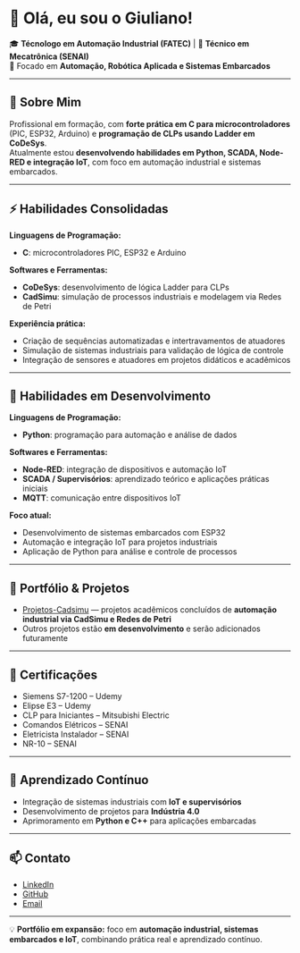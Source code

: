# 👋 Olá, eu sou o Giuliano!

🎓 **Técnologo em Automação Industrial (FATEC)** | 🔧 **Técnico em Mecatrônica (SENAI)**  
🚀 Focado em **Automação, Robótica Aplicada e Sistemas Embarcados**

---

## 🧠 Sobre Mim

Profissional em formação, com **forte prática em C para microcontroladores** (PIC, ESP32, Arduino) e **programação de CLPs usando Ladder em CoDeSys**.  
Atualmente estou **desenvolvendo habilidades em Python, SCADA, Node-RED e integração IoT**, com foco em automação industrial e sistemas embarcados.

---

## ⚡ Habilidades Consolidadas

**Linguagens de Programação:**  
- **C**: microcontroladores PIC, ESP32 e Arduino  

**Softwares e Ferramentas:**  
- **CoDeSys**: desenvolvimento de lógica Ladder para CLPs  
- **CadSimu**: simulação de processos industriais e modelagem via Redes de Petri  

**Experiência prática:**  
- Criação de sequências automatizadas e intertravamentos de atuadores  
- Simulação de sistemas industriais para validação de lógica de controle  
- Integração de sensores e atuadores em projetos didáticos e acadêmicos  

---

## 🧩 Habilidades em Desenvolvimento

**Linguagens de Programação:**  
- **Python**: programação para automação e análise de dados  

**Softwares e Ferramentas:**  
- **Node-RED**: integração de dispositivos e automação IoT  
- **SCADA / Supervisórios**: aprendizado teórico e aplicações práticas iniciais  
- **MQTT**: comunicação entre dispositivos IoT  

**Foco atual:**  
- Desenvolvimento de sistemas embarcados com ESP32  
- Automação e integração IoT para projetos industriais  
- Aplicação de Python para análise e controle de processos  

---

## 📂 Portfólio & Projetos

- [Projetos-Cadsimu](https://github.com/Giuliano1127/Projetos-Cadsimu) — projetos acadêmicos concluídos de **automação industrial via CadSimu e Redes de Petri**  
- Outros projetos estão **em desenvolvimento** e serão adicionados futuramente  

---

## 📜 Certificações

- Siemens S7-1200 – Udemy  
- Elipse E3 – Udemy  
- CLP para Iniciantes – Mitsubishi Electric  
- Comandos Elétricos – SENAI  
- Eletricista Instalador – SENAI  
- NR-10 – SENAI  

---

## 🌱 Aprendizado Contínuo

- Integração de sistemas industriais com **IoT e supervisórios**  
- Desenvolvimento de projetos para **Indústria 4.0**  
- Aprimoramento em **Python e C++** para aplicações embarcadas  

---

## 📫 Contato

- [LinkedIn](https://www.linkedin.com/in/giuliano-barone-6a3a67249)  
- [GitHub](https://github.com/Giuliano1127)  
- [Email](giuliano.m.b98@gmail.com) 
---

💡 **Portfólio em expansão:** foco em **automação industrial, sistemas embarcados e IoT**, combinando prática real e aprendizado contínuo.

